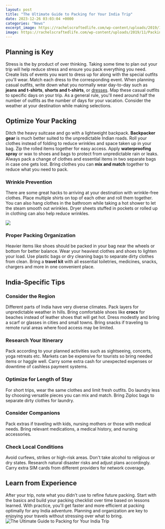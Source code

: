 ```yaml
---
layout: post
title: "The Ultimate Guide to Packing for Your India Trip"
date: 2023-12-26 03:03:04 +0000
categories: "News"
excerpt_image: https://rachelscraftedlife.com/wp-content/uploads/2019/11/Packing-List-Guide-1-683x1024.png
image: https://rachelscraftedlife.com/wp-content/uploads/2019/11/Packing-List-Guide-1-683x1024.png
---
```


## Planning is Key 
Stress is the by product of over thinking. Taking some time to plan out your trip will help reduce stress and ensure you pack everything you need. Create lists of events you want to dress up for along with the special outfits you'll wear. Match each dress to the corresponding event. When planning casual outfits, write down what you normally wear day-to-day such as **jeans and t-shirts**, **shorts and t-shirts**, or [dresses](https://logurl.github.io/2024-01-10-u5982-u4f55-u4fbf-u6377-u5730-u524d-u5f80-u5f00-u66fc-u7fa4-u5c9b/). Map these casual outfits to specific days on your trip. As a general rule, you'll need around half the number of outfits as the number of days for your vacation. Consider the weather at your destination while making selections.
## Optimize Your Packing 
Ditch the heavy suitcase and go with a lightweight backpack. **Backpacker gear** is much better suited to the unpredictable Indian roads. Roll your clothes instead of folding to reduce wrinkles and space taken up in your bag. Zip the rolled items together for easy access. Apply **waterproofing spray** or wax to shoes and bags to protect from unpredictable rain or leaks. Always pack a change of clothes and essential items in two separate bags in case one gets lost. Bring clothes you can **mix and match** together to reduce what you need to pack.
### Wrinkle Prevention
There are some great hacks to arriving at your destination with wrinkle-free clothes. Place multiple shirts on top of each other and roll them together. You can also hang clothes in the bathroom while taking a hot shower to let the steam smooth out wrinkles. Dryer sheets stuffed in pockets or rolled up in clothing can also help reduce wrinkles. 

![](https://upgradedpoints.com/wp-content/uploads/2017/04/Printable-Travel-Packing-List.png)
### Proper Packing Organization
Heavier items like shoes should be packed in your bag near the wheels or bottom for better balance. Wear your heaviest clothes and shoes to lighten your load. Use plastic bags or dry cleaning bags to separate dirty clothes from clean. Bring a **travel kit** with all essential toiletries, medicines, snacks, chargers and more in one convenient place.
## India-Specific Tips
### Consider the Region
Different parts of India have very diverse climates. Pack layers for unpredictable weather in hills. Bring comfortable shoes like **crocs** for beaches instead of leather shoes that will get hot. Dress modestly and bring a scarf or glasses in cities and small towns. Bring snacks if traveling to remote rural areas where food access may be limited. 
### Research Your Itinerary
Pack according to your planned activities such as sightseeing, concerts, yoga retreats etc. Markets can be expensive for tourists so bring needed items or haggle well. Carry some extra cash for unexpected expenses or downtime of cashless payment systems. 
### Optimize for Length of Stay 
For short trips, wear the same clothes and limit fresh outfits. Do laundry less by choosing versatile pieces you can mix and match. Bring Ziploc bags to separate dirty clothes for laundry.
### Consider Companions
Pack extras if traveling with kids, nursing mothers or those with medical needs. Bring relevant medications, a medical history, and nursing accessories. 
### Check Local Conditions
Avoid curfews, strikes or high-risk areas. Don't take alcohol to religious or dry states. Research natural disaster risks and adjust plans accordingly. Carry extra SIM cards from different providers for network coverage.
## Learn from Experience
After your trip, note what you didn't use to refine future packing. Start with the basics and build your packing checklist over time based on lessons learned. With practice, you'll get faster and more efficient at packing optimally for any India adventure. Planning and organization are key to enjoying your travels without stressing over what to bring.
![The Ultimate Guide to Packing for Your India Trip](https://rachelscraftedlife.com/wp-content/uploads/2019/11/Packing-List-Guide-1-683x1024.png)